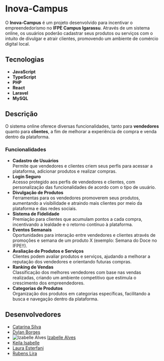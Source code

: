 # Inova-Campus

O **Inova-Campus** é um projeto desenvolvido para incentivar o empreendedorismo no **IFPE Campus Igarassu**. Através de um sistema online, os usuários poderão cadastrar seus produtos ou serviços com o intuito de divulgar e atrair clientes, promovendo um ambiente de comércio digital local.

## Tecnologias

- **JavaScript**
- **TypeScript**
- **PHP**
- **React**
- **Laravel**
- **MySQL**

## Descrição

O sistema online oferece diversas funcionalidades, tanto para **vendedores** quanto para **clientes**, a fim de melhorar a experiência de compra e venda dentro da plataforma.

### Funcionalidades

- **Cadastro de Usuários**  
  Permite que vendedores e clientes criem seus perfis para acessar a plataforma, adicionar produtos e realizar compras.
- **Login Seguro**  
  Acesso protegido aos perfis de vendedores e clientes, com personalização das funcionalidades de acordo com o tipo de usuário.
- **Divulgação de Produtos**  
  Ferramentas para os vendedores promoverem seus produtos, aumentando a visibilidade e atraindo mais clientes por meio da plataforma e das redes sociais.
- **Sistema de Fidelidade**  
  Premiação para clientes que acumulam pontos a cada compra, incentivando a lealdade e o retorno contínuo à plataforma.
- **Eventos Semanais**  
  Oportunidades para interação entre vendedores e clientes através de promoções e semana de um produto X (exemplo: Semana do Doce no IFPE!!).
- **Avaliação de Produtos e Serviços**  
  Clientes podem avaliar produtos e serviços, ajudando a melhorar a reputação dos vendedores e orientando futuras compras.
- **Ranking de Vendas**  
  Classificação dos melhores vendedores com base nas vendas realizadas, criando um ambiente competitivo que estimula o crescimento dos empreendedores.
- **Categorias de Produtos**  
  Organização dos produtos em categorias específicas, facilitando a busca e navegação dentro da plataforma.

## Desenvolvedores

- [Catarina Silva](mailto:catarinasouzasilvao@gmail.com)
- [Dylan Borges](mailto:dylanborges06@gmail.com)
- ![Izabelle Alves](https://avatars.githubusercontent.com/u/166458348?s=400&u=fe7c44163446d677eac374237ddb58ac4588c0a8&v=4) [Izabelle Alves](mailto:izabelle.alvesbl@gmail.com)
- [Keila Isabelle](mailto:keiila_isabelle@outlook.com)
- [Laura Esterfani](mailto:lauraestefa4@gmail.com)
- [Rubens Lira](mailto:rubenslira371@gmail.com)
